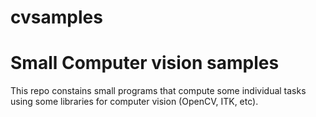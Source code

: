 # cvsamples
Small Computer vision samples
========================================================

This repo constains small programs that compute some individual
tasks using some libraries for computer vision (OpenCV, ITK, etc).

